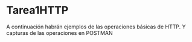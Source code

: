 # Tarea1HTTP
A continuación habrán ejemplos de las operaciones básicas de HTTP. Y capturas de las operaciones en POSTMAN

